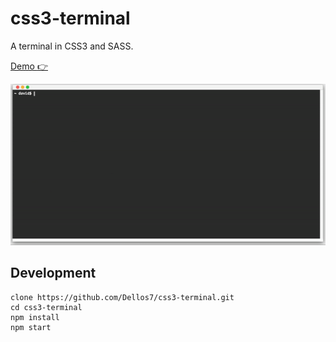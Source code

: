 # css3-terminal

A terminal in CSS3 and SASS.

[Demo :point_right:](https://dellos7.github.io/css3-terminal/)

![CSS3 Terminal](docs/terminal.gif)

## Development

```shell
clone https://github.com/Dellos7/css3-terminal.git
cd css3-terminal
npm install
npm start
```
